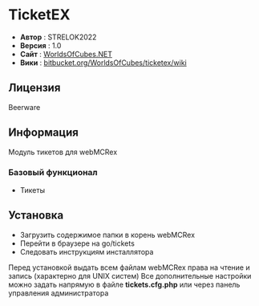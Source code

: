# TicketEX

 - **Автор** : STRELOK2022
 - **Версия** : 1.0
 - **Сайт** : [WorldsOfCubes.NET](http://WorldsOfCubes.NET)
 - **Вики** : [bitbucket.org/WorldsOfCubes/ticketex/wiki](http://bitbucket.org/WorldsOfCubes/webmcrex/wiki)

## Лицензия 

 Beerware

## Информация

 Модуль тикетов для webMCRex

### Базовый функционал

 - Тикеты

## Установка

 - Загрузить содержимое папки в корень webMCRex
 - Перейти в браузере на go/tickets
 - Следовать инструкциям инсталлятора

Перед установкой выдать всем файлам webMCRex права на чтение и запись (характерно для UNIX систем)
Все дополнительные настройки можно задать напрямую в файле **tickets.cfg.php** или через панель управления администратора
